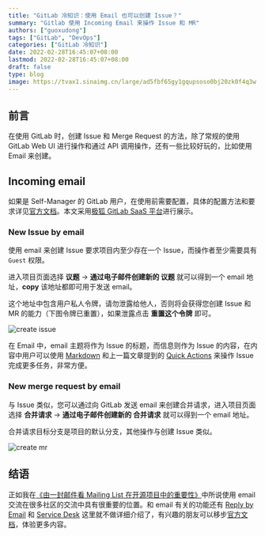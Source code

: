 ```yaml
---
title: "GitLab 冷知识：使用 Email 也可以创建 Issue？"
summary: "Gitlab 使用 Incoming Email 来操作 Issue 和 MR"
authors: ["guoxudong"]
tags: ["GitLab", "DevOps"]
categories: ["GitLab 冷知识"]
date: 2022-02-28T16:45:07+08:00
lastmod: 2022-02-28T16:45:07+08:00
draft: false
type: blog
image: https://tvax1.sinaimg.cn/large/ad5fbf65gy1gqupsoso0bj20zk0f4q3w.jpg
---
```

## 前言

在使用 GitLab 时，创建 Issue 和 Merge Request 的方法，除了常规的使用 GitLab Web UI 进行操作和通过 API 调用操作，还有一些比较好玩的，比如使用 Email 来创建。

## Incoming email
<!-- markdown-link-check-disable-next-line -->
如果是 Self-Manager 的 GitLab 用户，在使用前需要配置，具体的配置方法和要求详见[官方文档](https://docs.gitlab.com/ee/administration/incoming_email.html#incoming-email)。本文采用[极狐 GitLab SaaS 平台](https://jihulab.com/)进行展示。

### New Issue by email

使用 email 来创建 Issue 要求项目内至少存在一个 Issue，而操作者至少需要具有 `Guest` 权限。

进入项目页面选择 **议题** -> **通过电子邮件创建新的 议题** 就可以得到一个 email 地址，**copy** 该地址都即可用于发送 email。

这个地址中包含用户私人令牌，请勿泄露给他人，否则将会获得您创建 Issue 和 MR 的能力（下图令牌已重置），如果泄露点击 **重置这个令牌** 即可。

![create issue](https://tvax4.sinaimg.cn/large/ad5fbf65gy1gztcdrisgij219y0js44m.jpg)

在 Email 中，email 主题将作为 Issue 的标题，而信息则作为 Issue 的内容，在内容中用户可以使用 [Markdown](https://jihulab.com/help/user/markdown) 和上一篇文章提到的 [Quick Actions](../gitlab-quick-actions/) 来操作 Issue 完成更多任务，非常方便。

### New merge request by email

与 Issue 类似，您可以通过向 GitLab 发送 email 来创建合并请求，进入项目页面选择 **合并请求** -> **通过电子邮件创建新的 合并请求** 就可以得到一个 email 地址。

合并请求目标分支是项目的默认分支，其他操作与创建 Issue 类似。

![create mr](https://tvax3.sinaimg.cn/large/ad5fbf65gy1gztcxhid3kj21a60jgwks.jpg)

## 结语

正如我在[《由一封邮件看 Mailing List 在开源项目中的重要性》](https://guoxudong.io/post/kubernetes-client-python/)中所说使用 email 交流在很多社区的交流中具有很重要的位置。和 email 有关的功能还有 [Reply by Email](https://docs.gitlab.com/ee/administration/reply_by_email.html) 和 [Service Desk](https://docs.gitlab.com/ee/user/project/service_desk.html) 这里就不做详细介绍了，有兴趣的朋友可以移步[官方文档](https://docs.gitlab.com/ee/administration/incoming_email.html)，体验更多内容。